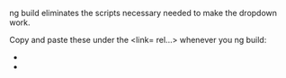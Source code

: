 ng build eliminates the scripts necessary needed to make the dropdown work. 

Copy and paste these under the <link= rel...> whenever you ng build:
 
* <script src="https://ajax.googleapis.com/ajax/libs/jquery/3.2.1/jquery.min.js"></script> 
* <script src="https://maxcdn.bootstrapcdn.com/bootstrap/3.3.7/js/bootstrap.min.js"></script>
